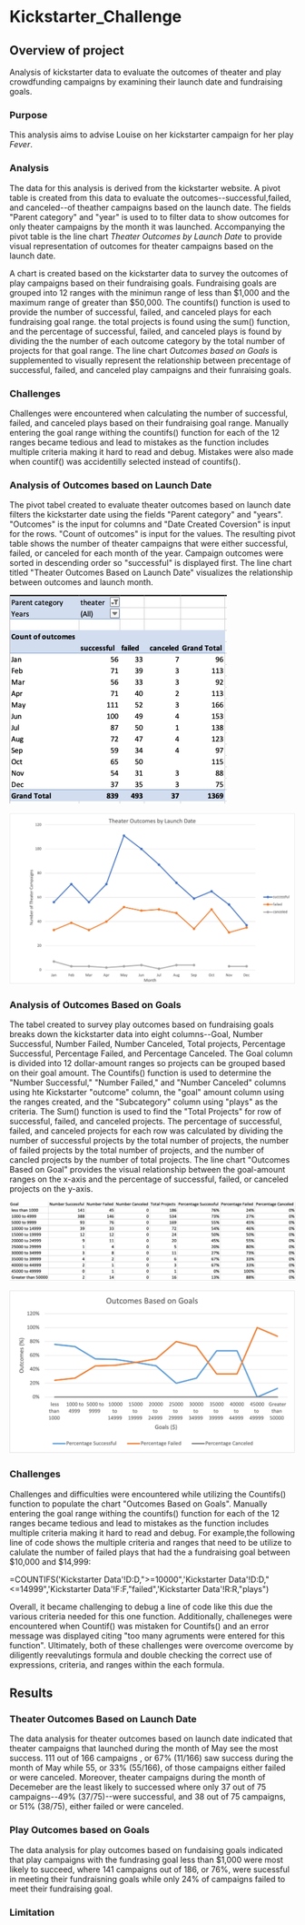 # Kickstarter_Challenge
## Overview of project
Analysis of kickstarter data to evaluate the outcomes of theater and play crowdfunding campaigns by examining their launch date and fundraising goals.
### Purpose
This analysis aims to advise Louise on her kickstarter campaign for her play *Fever*.

### Analysis
The data for this analysis is derived from the kickstarter website. A pivot table is created from this data to evaluate the outcomes--successful,failed, and canceled--of theather campaigns based on the launch date. The fields "Parent category" and "year" is used to to filter data to show outcomes for only theater campaigns by the month it was launched. Accompanying the pivot table is the line chart *Theater Outcomes by Launch Date* to provide visual representation of outcomes for theater campaigns based on the launch date. 

A chart is created based on the kickstarter data to survey the outcomes of play campaigns based on their fundraising goals. Fundraising goals are grouped into 12 ranges with the minimun range of less than $1,000 and the maximum range of greater than $50,000. The countifs() function is used to provide the number of successful, failed, and canceled plays for each fundraising goal range. the total projects is found using the sum() function, and the percentage of successful, failed, and canceled plays is found by dividing the the number of each outcome category by the total number of projects for that goal range. The line chart *Outcomes based on Goals* is supplemented to visually represent the relationship between precentage of successful, failed, and canceled play campaigns and their funraising goals. 

### Challenges
Challenges were encountered when calculating the number of successful, failed, and canceled plays based on their fundraising goal range. Manually entering the goal range withing the countifs() function for each of the 12 ranges became tedious and lead to mistakes as the function includes multiple criteria making it hard to read and debug. Mistakes were also made when countif() was accidentilly selected instead of countifs(). 

### Analysis of Outcomes based on Launch Date
The pivot tabel created to evaluate theater outcomes based on launch date filters the kickstarter date using the fields "Parent category" and "years". "Outcomes" is the input for columns and "Date Created Coversion" is input for the rows. "Count of outcomes" is input for the values. The resulting pivot table shows the number of theater campaigns that were either successful, failed, or canceled for each month of the year. Campaign outcomes were sorted in descending order so "successful" is displayed first. The line chart titled "Theater Outcomes Based on Launch Date" visualizes the relationship between outcomes and launch month.

![Theater Outcomes by Launch Date Table](/Resources/Theater_Outcomes_vs_Launch_Pivot.png)

![Theater_Outcomes_vs_Launch](/Resources/Theater_Outcomes_vs_Launch.png) 


### Analysis of Outcomes Based on Goals

The tabel created to survey play outcomes based on fundraising goals breaks down the kickstarter data into eight columns--Goal, Number Successful, Number Failed, Number Canceled, Total projects, Percentage Successful, Percentage Failed, and Percentage Canceled. The Goal column is divided into 12 dollar-amount ranges so projects can be grouped based on their goal amount. The Countifs() function is used to determine the "Number Successful," "Number Failed," and "Number Canceled" columns using hte Kickstarter "outcome" column, the "goal" amount column using the ranges created, and the "Subcategory" column using "plays" as the criteria. The Sum() function is used to find the "Total Projects" for row of successful, failed, and canceled projects. The percentage of successful, failed, and canceled projects for each row was calculated by dividing the number of successful projects by the total number of projects, the number of failed projects by the total number of projects, and the number of cancled projects by the number of total projects. The line chart "Outcomes Based on Goal" provides the visual relationship between the goal-amount ranges on the x-axis and the percentage of successful, failed, or canceled projects on the y-axis.

![Outcomes based on Goals Chart](/Resources/Outcomes_vs_Goals_Chart.png)

![Outcomes_vs_Goals](/Resources/Outcomes_vs_Goals.png)

### Challenges
Challenges and difficulties were encountered while utilizing the Countifs() function to populate the chart "Outcomes Based on Goals". Manually entering the goal range withing the countifs() function for each of the 12 ranges became tedious and lead to mistakes as the function includes multiple criteria making it hard to read and debug. For example,the following line of code shows the multiple criteria and ranges that need to be utilize to calulate the number of failed plays that had the a fundraising goal between $10,000 and $14,999:

=COUNTIFS('Kickstarter Data'!D:D,">=10000",'Kickstarter Data'!D:D,"<=14999",'Kickstarter Data'!F:F,"failed",'Kickstarter Data'!R:R,"plays")

Overall, it became challenging to debug a line of code like this due the various criteria needed for this one function. Additionally, challeneges were encountered when Countif() was mistaken for Countifs() and an error message was displayed citing "too many agruments were entered for this function". Ultimately, both of these challenges were overcome overcome by diligently reevalutings formula and double checking the correct use of expressions, criteria, and ranges within the each formula. 

## Results

### Theater Outcomes Based on Launch Date
The data analysis for theater outcomes based on launch date indicated that theater campaigns that launched during the month of May see the most success. 111  out of 166 campaigns , or 67% (11/166) saw success during the month of May while 55, or 33% (55/166), of those campaigns either failed or were canceled. Moreover, theater campaigns during the month of Decemeber are the least likely to successed where only 37 out of 75 campaigns--49% (37/75)--were successful, and 38 out of 75 campaigns, or 51% (38/75), either failed or were canceled. 

### Play Outcomes based on Goals
The data analysis for play outcomes based on fundaising goals indicated that play campaigns with the fundrasing goal less than $1,000 were most likely to succeed, where 141 campaigns out of 186, or 76%, were sucessful in meeting their fundraisning goals while only 24% of campaigns failed to meet their fundraising goal. 

### Limitation


